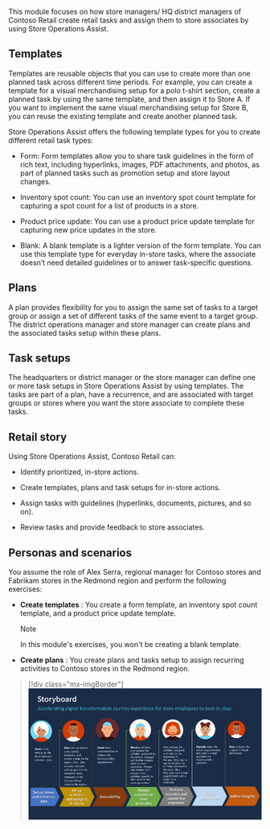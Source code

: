 This module focuses on how store managers/ HQ district managers of Contoso Retail create retail tasks and assign them to store associates by using Store Operations Assist.

## Templates

Templates are reusable objects that you can use to create more than one planned task across different time periods. For example, you can create a template for a visual merchandising setup for a polo t-shirt section, create a planned task by using the same template, and then assign it to Store A. If you want to implement the same visual merchandising setup for Store B, you can reuse the existing template and create another planned task.

Store Operations Assist offers the following template types for you to create different retail task types:

- Form: Form templates allow you to share task guidelines in the form of rich text, including hyperlinks, images, PDF attachments, and photos, as part of planned tasks such as promotion setup and store layout changes.

- Inventory spot count: You can use an inventory spot count template for capturing a spot count for a list of products in a store.

- Product price update: You can use a product price update template for capturing new price updates in the store.

- Blank: A blank template is a lighter version of the form template. You can use this template type for everyday in-store tasks, where the associate doesn’t need detailed guidelines or to answer task-specific questions. 

## Plans

A plan provides flexibility for you to assign the same set of tasks to a target group or assign a set of different tasks of the same event to a target group. The district operations manager and store manager can create plans and the associated tasks setup within these plans.

## Task setups

The headquarters or district manager or the store manager can define one or more task setups in Store Operations Assist by using templates. The tasks are part of a plan, have a recurrence, and are associated with target groups or stores where you want the store associate to complete these tasks.

## Retail story

Using Store Operations Assist, Contoso Retail can: 

- Identify prioritized, in-store actions.

- Create templates, plans and task setups for in-store actions.

- Assign tasks with guidelines (hyperlinks, documents, pictures, and so on).  

- Review tasks and provide feedback to store associates.

## Personas and scenarios

You assume the role of Alex Serra, regional manager for Contoso stores and Fabrikam stores in the Redmond region and perform the following exercises:

- **Create templates** : You create a form template, an inventory spot count template, and a product price update template. 

  > [!NOTE]
  > In this module's exercises, you won't be creating a blank template.

- **Create plans** : You create plans and tasks setup to assign recurring activities to Contoso stores in the Redmond region.

> [!div class="mx-imgBorder"]
> [![Diagram showing the storyboard with the Set up activities and assign it to stores step highlighted.](../media/story-alex.png)](../media/story-alex.png#lightbox)


